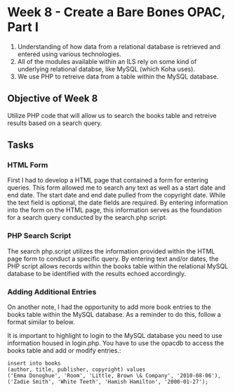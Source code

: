 # Week 8 - Create a Bare Bones OPAC, Part I

1. Understanding of how data from a relational database is retrieved
and entered using various technologies.
1. All of the modules available within an ILS rely on some kind
of underlying relational databse, like MySQL (which Koha uses).
1. We use PHP to retreive data from a table within the MySQL database.

## Objective of Week 8
Utilize PHP code that will allow us to search the books table
and retreive results based on a search query.

## Tasks

### HTML Form 
First I had to develop a HTML page that contained a form for entering queries.
This form allowed me to search any text as well as a start date and end date.
The start date and end date pulled from the copyright date.
While the text field is optional, the date fields are required.
By entering information into the form on the HTML page, this information serves as the 
foundation for a search query conducted by the search.php script.


### PHP Search Script
The search php.script utilizes the information provided within the HTML page form
to conduct a specific query. By entering text and/or dates, the PHP script
allows records within the books table within the relational MySQL database to be identified
with the results echoed accordingly.


### Adding Additional Entries
On another note, I had the opportunity to add more book entries to the  books table 
within the MySQL database. As a reminder to do this, follow a format similar to below.

It is important to highlight to login to the MySQL database you need to
use information housed in login.php. You have to use the opacdb to access
the books table and add or modify entries.:

```
insert into books
(author, title, publisher, copyright) values
('Emma Donoghue', 'Room', 'Little, Brown \& Company', '2010-08-06'),
('Zadie Smith', 'White Teeth', 'Hamish Hamilton', '2000-01-27');
```
